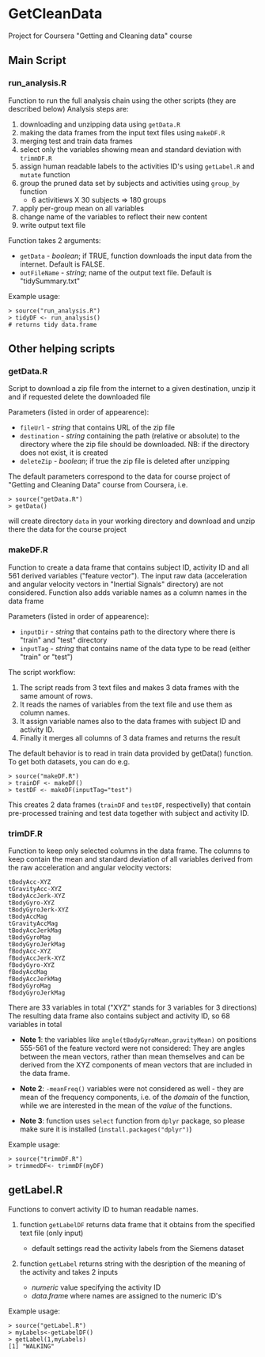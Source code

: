 # GetCleanData
Project for Coursera "Getting and Cleaning data" course

## Main Script

### run_analysis.R
Function to run the full analysis chain using the other scripts (they are described below)
Analysis steps are:
1. downloading and unzipping data using `getData.R`
2. making the data frames from the input text files using `makeDF.R`
3. merging test and train data frames
4. select only the variables showing mean and standard deviation with `trimmDF.R`
5. assign human readable labels to the activities ID's using `getLabel.R` and `mutate` function
6. group the pruned data set by subjects and activities using `group_by` function
   * 6 activitiews X 30 subjects => 180 groups
7. apply per-group mean on all variables
8. change name of the variables to reflect their new content
9. write output text file

Function takes 2 arguments:
* `getData` - *boolean*; if TRUE, function downloads the input data from the internet. Default is FALSE.
* `outFileName` - *string*; name of the output text file. Default is "tidySummary.txt"

Example usage:
```
> source("run_analysis.R")
> tidyDF <- run_analysis()
# returns tidy data.frame
```
## Other helping scripts

### getData.R
Script to download a zip file from the internet to a given destination, unzip it and if requested delete the downloaded file

Parameters (listed in order of appearence):
* `fileUrl` - *string* that contains URL of the zip file
* `destination` - *string* containing the path (relative or absolute) to the directory where the zip file should be downloaded. NB: if the directory does not exist, it is created
* `deleteZip` - *boolean*; if true the zip file is deleted after unzipping

The default parameters correspond to the data for course project of "Getting and Cleaning Data" course from Coursera, i.e.
```
> source("getData.R")
> getData()
```
will create directory `data` in your working directory and download and unzip there the data for the course project

### makeDF.R
Function to create a data frame that contains subject ID, activity ID and all 561 derived variables ("feature vector"). The input raw data (acceleration and angular velocity vectors in "Inertial Signals" directory) are not considered. Function also adds variable names as a column names in the data frame

Parameters (listed in order of appearence):
* `inputDir` - *string* that contains path to the directory where there is "train" and "test" directory
* `inputTag` - *string* that contains name of the data type to be read (either "train" or "test")

The script workflow:
1. The script reads from 3 text files and makes 3 data frames with the same amount of rows. 
2. It reads the names of variables from the text file and use them as column names.
3. It assign variable names also to the data frames with subject ID and activity ID.
4. Finally it merges all columns of 3 data frames and returns the result

The default behavior is to read in train data provided by getData() function. To get both datasets, you can do e.g.
```
> source("makeDF.R")
> trainDF <- makeDF()
> testDF <- makeDF(inputTag="test")
```
This creates 2 data frames (`trainDF` and `testDF`, respectivelly) that contain pre-processed training and test data together with subject and activity ID.


### trimDF.R
Function to keep only selected columns in the data frame. The columns to keep contain the mean and standard deviation of all variables derived from the raw acceleration and angular velocity vectors:

```
tBodyAcc-XYZ
tGravityAcc-XYZ
tBodyAccJerk-XYZ
tBodyGyro-XYZ
tBodyGyroJerk-XYZ
tBodyAccMag
tGravityAccMag
tBodyAccJerkMag
tBodyGyroMag
tBodyGyroJerkMag
fBodyAcc-XYZ
fBodyAccJerk-XYZ
fBodyGyro-XYZ
fBodyAccMag
fBodyAccJerkMag
fBodyGyroMag
fBodyGyroJerkMag
```

There are 33 variables in total ("XYZ" stands for 3 variables for 3 directions) The resulting data frame also contains subject and activity ID, so 68 variables in total

* **Note 1**: the variables like `angle(tBodyGyroMean,gravityMean)` on positions 555-561 of the feature vectord were not considered: They are angles between the mean vectors,
rather than mean themselves and can be derived from the XYZ components of mean vectors that are included in the data frame.

* **Note 2**: `-meanFreq()` variables were not considered as well - they are mean of the frequency components, i.e. of the *domain* of the function, while we are interested in the mean of the *value* of the functions.

* **Note 3**: function uses `select` function from `dplyr` package, so please make sure it is installed (`install.packages("dplyr")`) 

Example usage:
```
> source("trimmDF.R")
> trimmedDF<- trimmDF(myDF)
```

## getLabel.R
Functions to convert activity ID to human readable names.

1. function `getLabelDF` returns data frame that it obtains from the specified text file (only input)
     - default settings read the activity labels from the Siemens dataset

2. function `getLabel` returns string with the desription of the meaning of the activity and takes 2 inputs
   * *numeric* value specifying the activity ID
   * *data.fram*e where names are assigned to the numeric ID's

Example usage:
```
> source("getLabel.R")
> myLabels<-getLabelDF()
> getLabel(1,myLabels)
[1] "WALKING"
```

